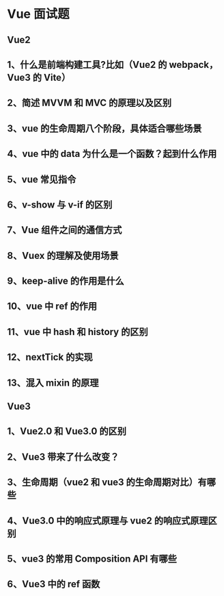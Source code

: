 # Vue 面试题

## Vue2

## ​1、什么是前端构建工具?比如（Vue2 的 webpack，Vue3 的 Vite）

## 2、简述 MVVM 和 MVC 的原理以及区别

## 3、vue 的生命周期八个阶段，具体适合哪些场景

## 4、vue 中的 data 为什么是一个函数？起到什么作用

## 5、vue 常见指令

## 6、v-show 与 v-if 的区别

## 7、Vue 组件之间的通信方式

## 8、Vuex 的理解及使用场景

## 9、keep-alive 的作用是什么

## 10、vue 中 ref 的作用

## 11、vue 中 hash 和 history 的区别

## 12、nextTick 的实现

## 13、混入 mixin 的原理

## Vue3

## 1、Vue2.0 和 Vue3.0 的区别

## 2、Vue3 带来了什么改变？

## 3、生命周期（vue2 和 vue3 的生命周期对比）有哪些

## 4、Vue3.0 中的响应式原理与 vue2 的响应式原理区别

## 5、vue3 的常用 Composition API 有哪些

## 6、Vue3 中的 ref 函数
